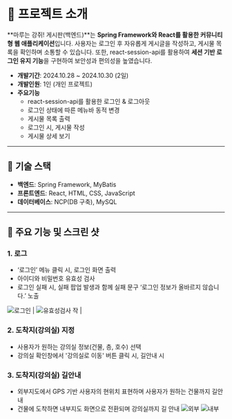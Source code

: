 # 📖 프로젝트 소개

**마루는 강쥐! 게시판(백엔드)**는 **Spring Framework와 React를 활용한 커뮤니티형 웹 애플리케이션**입니다.
사용자는 로그인 후 자유롭게 게시글을 작성하고, 게시물 목록을 확인하며 소통할 수 있습니다. 또한, react-session-api를 활용하여 **세션 기반 로그인 유지 기능**을 구현하여 보안성과 편의성을 높였습니다.

- **개발기간**: 2024.10.28 ~ 2024.10.30 (2일)
- **개발인원**: 1인 (개인 프로젝트)
- **주요기능**
  - react-session-api를 활용한 로그인 & 로그아웃
  - 로그인 상태에 따른 메뉴바 동적 변경
  - 게시물 목록 출력
  - 로그인 시, 게시물 작성
  - 게시물 상세 보기
  
---

## 🔧 기술 스택
- **백엔드**: Spring Framework, MyBatis
- **프론트엔드**: React, HTML, CSS, JavaScript
- **데이터베이스**: NCP(DB 구축), MySQL

---
## 🎰 주요 기능 및 스크린 샷

### 1. **로그**
- ‘로그인’ 메뉴 클릭 시, 로그인 화면 출력
- 아이디와 비밀번호 유효성 검사
- 로그인 실패 시, 실패 팝업 발생과 함께 실패 문구 ‘로그인 정보가 올바르지 않습니다.’ 노출

![로그인](https://github.com/user-attachments/assets/563f1523-c095-4c68-b037-a023816537cf) | ![유효성검사](https://github.com/user-attachments/assets/b536e3ff-1c0e-49c4-8009-ff33ed7b2dad)
작 |

### 2. **도착지(강의실) 지정**
- 사용자가 원하는 강의실 정보(건물, 층, 호수) 선택
- 강의실 확인창에서 '강의실로 이동' 버튼 클릭 시, 길안내 시



### 3. **도착지(강의실) 길안내**
- 외부지도에서 GPS 기반 사용자의 현위치 표현하며 사용자가 원하는 건물까지 길안내
- 건물에 도착하면 내부지도 화면으로 전환되며 강의실까지 길 안내
![외부](https://github.com/user-attachments/assets/185c3d09-4bea-4f52-a9ac-ee22d92a3b19)
![내부](https://github.com/user-attachments/assets/e6ea1cb7-cb33-4423-913e-371daca9bc6e)
